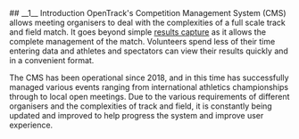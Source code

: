 <div markdown="1" data-aos="fade-up">	
## __1__ Introduction
OpenTrack's Competition Management System (CMS) allows meeting organisers to deal with the complexities of a full scale track and field match. It goes beyond simple <a href="https://opentrack.run/product/results-capture.html">results capture</a> as it allows the complete management of the match. Volunteers spend less of their time entering data and athletes and spectators can view their results quickly and in a convenient format. 


The CMS has been operational since 2018, and in this time has successfully managed various events ranging from international athletics championships through to local open meetings. Due to the various requirements of different organisers and the complexities of track and field, it is constantly being updated and improved to help progress the system and improve user experience.

</div>
